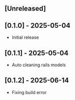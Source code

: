 ## [Unreleased]

## [0.1.0] - 2025-05-04

- Initial release

## [0.1.1] - 2025-05-04

- Auto cleaning rails models

## [0.1.2] - 2025-06-14

- Fixing build error
